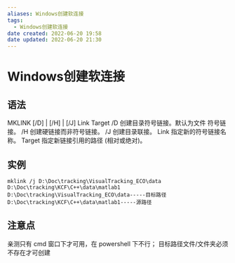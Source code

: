 ```yaml
---
aliases: Windows创建软连接
tags:
  - Windows创建软连接
date created: 2022-06-20 19:58
date updated: 2022-06-20 21:30
---
```


# Windows创建软连接

## 语法

MKLINK [/D] | [/H] | [/J] Link Target
/D 创建目录符号链接。默认为文件
符号链接。
/H 创建硬链接而非符号链接。
/J 创建目录联接。
Link 指定新的符号链接名称。
Target 指定新链接引用的路径 (相对或绝对)。

## 实例

```shell
mklink /j D:\Doc\tracking\VisualTracking_ECO\data D:\Doc\tracking\KCF\C++\data\matlab1
D:\Doc\tracking\VisualTracking_ECO\data-----目标路径
D:\Doc\tracking\KCF\C++\data\matlab1-----源路径
```

## 注意点

亲测只有 cmd 窗口下才可用，在 powershell 下不行；
目标路径文件/文件夹必须不存在才可创建

